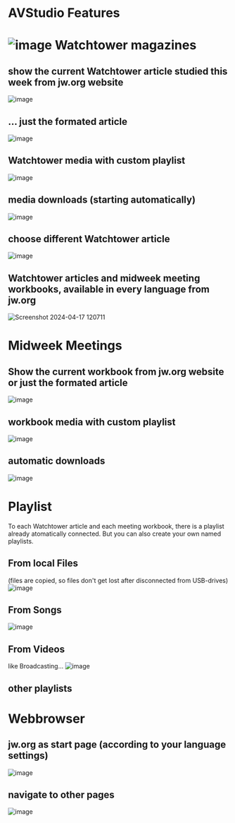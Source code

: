 # AVStudio Features

# ![image](https://github.com/avstudiojw/avstudio/assets/166111109/4b788f81-8932-4946-b313-4ec5200a32f1) Watchtower magazines
## show the current Watchtower article studied this week from jw.org website
![image](https://github.com/avstudiojw/avstudio/assets/166111109/3e24083e-4dc2-4789-ad3e-d8b44789d7f3)

## ... just the formated article
![image](https://github.com/avstudiojw/avstudio/assets/166111109/c7a2d25f-d526-4597-b867-ad929b21c6a8)

## Watchtower media with custom playlist
![image](https://github.com/avstudiojw/avstudio/assets/166111109/044dc174-106f-4b3d-b99c-3e39dbed5cc4)

## media downloads (starting automatically)
![image](https://github.com/avstudiojw/avstudio/assets/166111109/e7cdb7c9-7f83-4551-8f8a-e30f918b3bf4)

## choose different Watchtower article 
![image](https://github.com/avstudiojw/avstudio/assets/166111109/bc8163bf-3116-45b0-b07f-ff6ffa3d0c26)

## Watchtower articles and midweek meeting workbooks, available in every language from jw.org
![Screenshot 2024-04-17 120711](https://github.com/avstudiojw/avstudio/assets/166111109/b563d842-a332-4ebc-97dc-b1bb63a2bee0)

# Midweek Meetings
## Show the current workbook from jw.org website or just the formated article
![image](https://github.com/avstudiojw/avstudio/assets/166111109/8cb4bbfa-53f0-4bc5-8f42-f4d3d9257ad2)

## workbook media with custom playlist
![image](https://github.com/avstudiojw/avstudio/assets/166111109/c3acc122-a756-419f-8b41-15942e55ac9a)

## automatic downloads
![image](https://github.com/avstudiojw/avstudio/assets/166111109/9c92bdb1-51a0-4ae9-a50a-d9526b61645f)

# Playlist
To each Watchtower article and each meeting workbook, there is a playlist already atomatically connected. 
But you can also create your own named playlists.

## From local Files
(files are copied, so files don't get lost after disconnected from USB-drives)
![image](https://github.com/avstudiojw/avstudio/assets/166111109/b8e6b7d5-3b15-4c17-babc-5f671776a4fb)

## From Songs
![image](https://github.com/avstudiojw/avstudio/assets/166111109/01c07196-174d-4b05-a961-e6181437235e)

## From Videos 
like Broadcasting... 
![image](https://github.com/avstudiojw/avstudio/assets/166111109/a02e2272-b458-47fb-b49d-63f949b37e71)

## other playlists

# Webbrowser
## jw.org as start page (according to your language settings) 
![image](https://github.com/avstudiojw/avstudio/assets/166111109/f7718217-b8ec-499f-a4e5-fca63bd2c977)

## navigate to other pages
![image](https://github.com/avstudiojw/avstudio/assets/166111109/bc2ef0b7-b7e7-4130-a204-0e46cdd5c886)


